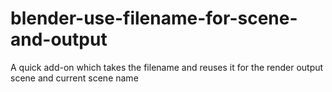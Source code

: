 # blender-use-filename-for-scene-and-output
A quick add-on which takes the filename and reuses it for the render output scene and current scene name
